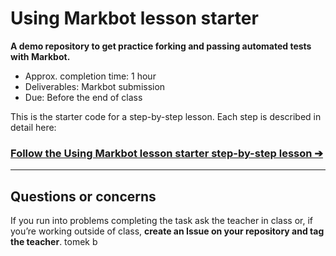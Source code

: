 # Using Markbot lesson starter

**A demo repository to get practice forking and passing automated tests with Markbot.**

- Approx. completion time: 1 hour
- Deliverables: Markbot submission
- Due: Before the end of class

This is the starter code for a step-by-step lesson. Each step is described in detail here:

### [**Follow the Using Markbot lesson starter step-by-step lesson ➔**](http://learn-the-web.algonquindesign.ca/courses/web-dev-1/using-markbot/)

---

## Questions or concerns

If you run into problems completing the task ask the teacher in class or, if you’re working outside of class, **create an Issue on your repository and tag the teacher**.
tomek b
